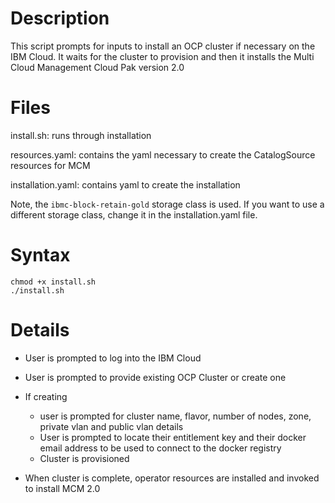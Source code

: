 # Description

This script prompts for inputs to install an OCP cluster if necessary on the IBM Cloud.  It waits for the cluster to provision and then it installs the Multi Cloud Management Cloud Pak version 2.0

# Files

install.sh: runs through installation

resources.yaml: contains the yaml necessary to create the CatalogSource resources for MCM

installation.yaml: contains yaml to create the installation

Note, the `ibmc-block-retain-gold` storage class is used.  If you want to use a different storage class, change it in the installation.yaml file.

# Syntax

```
chmod +x install.sh
./install.sh
```

# Details
- User is prompted to log into the IBM Cloud
- User is prompted to provide existing OCP Cluster or create one
- If creating 

  - user is prompted for cluster name, flavor, number of nodes, zone, private vlan and public vlan details
  - User is prompted to locate their entitlement key and their docker email address to be used to connect to the docker registry
  - Cluster is provisioned
  
- When cluster is complete, operator resources are installed and invoked to install MCM 2.0
